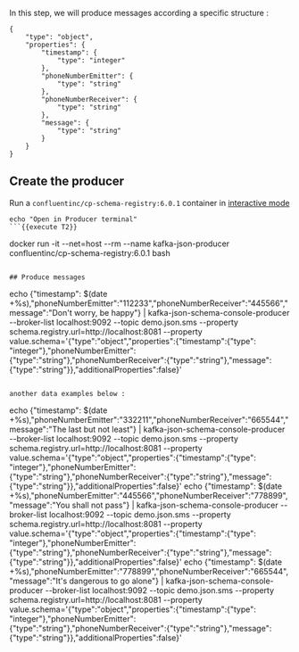 
In this step, we will produce messages according a specific structure :

<pre><code>{
    "type": "object",
    "properties": {
        "timestamp": {
            "type": "integer"
        },        
        "phoneNumberEmitter": {
            "type": "string"
        },
        "phoneNumberReceiver": {
            "type": "string"
        },
        "message": {
            "type": "string"
        }
    }
}</code></pre>

## Create the producer

Run a `confluentinc/cp-schema-registry:6.0.1` container in [interactive mode](https://docs.docker.com/engine/reference/commandline/run/#assign-name-and-allocate-pseudo-tty---name--it)

```
echo "Open in Producer terminal"
```{{execute T2}}

```
docker run -it --net=host --rm --name kafka-json-producer confluentinc/cp-schema-registry:6.0.1 bash
```{{execute T2}}

## Produce messages

```
echo {\"timestamp\": $(date +%s),\"phoneNumberEmitter\":\"112233\",\"phoneNumberReceiver\":\"445566\",\"message\":\"Don't worry, be happy\"} | kafka-json-schema-console-producer --broker-list localhost:9092 --topic demo.json.sms --property schema.registry.url=http://localhost:8081 --property value.schema='{"type":"object","properties":{"timestamp":{"type": "integer"},"phoneNumberEmitter":{"type":"string"},"phoneNumberReceiver":{"type":"string"},"message":{"type":"string"}},"additionalProperties":false}'
```{{execute T2}}

another data examples below :

```
echo {\"timestamp\": $(date +%s),\"phoneNumberEmitter\":\"332211\",\"phoneNumberReceiver\":\"665544\",\"message\":\"The last but not least\"} | kafka-json-schema-console-producer --broker-list localhost:9092 --topic demo.json.sms --property schema.registry.url=http://localhost:8081 --property value.schema='{"type":"object","properties":{"timestamp":{"type": "integer"},"phoneNumberEmitter":{"type":"string"},"phoneNumberReceiver":{"type":"string"},"message":{"type":"string"}},"additionalProperties":false}'
echo {\"timestamp\": $(date +%s),\"phoneNumberEmitter\":\"445566\",\"phoneNumberReceiver\":\"778899\",\"message\":\"You shall not pass\"} | kafka-json-schema-console-producer --broker-list localhost:9092 --topic demo.json.sms --property schema.registry.url=http://localhost:8081 --property value.schema='{"type":"object","properties":{"timestamp":{"type": "integer"},"phoneNumberEmitter":{"type":"string"},"phoneNumberReceiver":{"type":"string"},"message":{"type":"string"}},"additionalProperties":false}'
echo {\"timestamp\": $(date +%s),\"phoneNumberEmitter\":\"778899\",\"phoneNumberReceiver\":\"665544\",\"message\":\"It's dangerous to go alone\"} | kafka-json-schema-console-producer --broker-list localhost:9092 --topic demo.json.sms --property schema.registry.url=http://localhost:8081 --property value.schema='{"type":"object","properties":{"timestamp":{"type": "integer"},"phoneNumberEmitter":{"type":"string"},"phoneNumberReceiver":{"type":"string"},"message":{"type":"string"}},"additionalProperties":false}'
```{{execute T2}}

